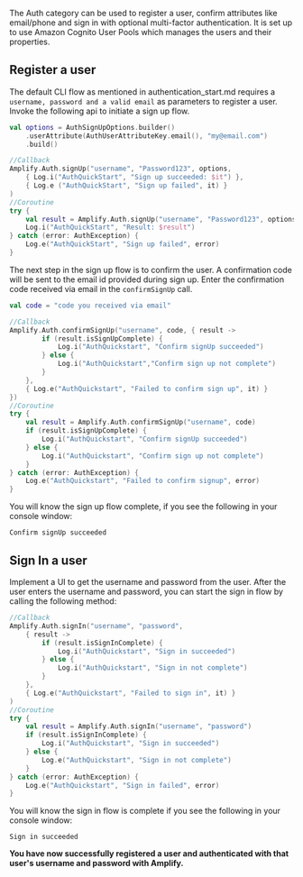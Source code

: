 The Auth category can be used to register a user, confirm attributes like email/phone and sign in with optional multi-factor authentication. It is set up to use Amazon Cognito User Pools which manages the users and their properties.

## Register a user

The default CLI flow as mentioned in authentication_start.md requires a <code>username, password and a valid email</code> as parameters to register a user. Invoke the following api to initiate a sign up flow.


```Kotlin
val options = AuthSignUpOptions.builder()
    .userAttribute(AuthUserAttributeKey.email(), "my@email.com")
    .build()

//Callback
Amplify.Auth.signUp("username", "Password123", options,
    { Log.i("AuthQuickStart", "Sign up succeeded: $it") },
    { Log.e ("AuthQuickStart", "Sign up failed", it) }
)
//Coroutine
try {
    val result = Amplify.Auth.signUp("username", "Password123", options)
    Log.i("AuthQuickStart", "Result: $result") 
} catch (error: AuthException) {
    Log.e("AuthQuickStart", "Sign up failed", error)
}
```

The next step in the sign up flow is to confirm the user. A confirmation code will be sent to the email id provided during sign up. Enter the confirmation code received via email in the <code>confirmSignUp</code> call.

```Kotlin
val code = "code you received via email"

//Callback
Amplify.Auth.confirmSignUp("username", code, { result ->
        if (result.isSignUpComplete) {
            Log.i("AuthQuickstart", "Confirm signUp succeeded")
        } else {
            Log.i("AuthQuickstart","Confirm sign up not complete")
        }
    },
    { Log.e("AuthQuickstart", "Failed to confirm sign up", it) }
})
//Coroutine
try {
    val result = Amplify.Auth.confirmSignUp("username", code)
    if (result.isSignUpComplete) {
        Log.i("AuthQuickstart", "Confirm signUp succeeded")
    } else {
        Log.i("AuthQuickstart", "Confirm sign up not complete")
    }    
} catch (error: AuthException) {
    Log.e("AuthQuickstart", "Failed to confirm signup", error)
}
```

You will know the sign up flow complete, if you see the following in your console window:

```Console
Confirm signUp succeeded
````


## Sign In a user

Implement a UI to get the username and password from the user. After the user enters the username and password, you can start the sign in flow by calling the following method:

```Kotlin
//Callback
Amplify.Auth.signIn("username", "password",
    { result ->
        if (result.isSignInComplete) {
            Log.i("AuthQuickstart", "Sign in succeeded")
        } else {
            Log.i("AuthQuickstart", "Sign in not complete")
        }
    },
    { Log.e("AuthQuickstart", "Failed to sign in", it) }
)
//Coroutine
try {
    val result = Amplify.Auth.signIn("username", "password")
    if (result.isSignInComplete) {
        Log.i("AuthQuickstart", "Sign in succeeded")
    } else {
        Log.e("AuthQuickstart", "Sign in not complete")
    }
} catch (error: AuthException) {
    Log.e("AuthQuickstart", "Sign in failed", error)
}
```

You will know the sign in flow is complete if you see the following in your console window:

```Console
Sign in succeeded
````

**You have now successfully registered a user and authenticated with that user's username and password with Amplify.**

